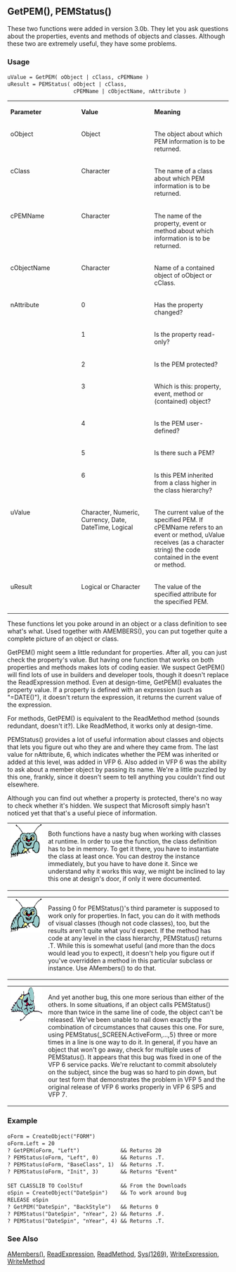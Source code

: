 ## GetPEM(), PEMStatus()

These two functions were added in version 3.0b. They let you ask questions about the properties, events and methods of objects and classes. Although these two are extremely useful, they have some problems. 

### Usage

```foxpro
uValue = GetPEM( oObject | cClass, cPEMName )
uResult = PEMStatus( oObject | cClass,
                     cPEMName | cObjectName, nAttribute )
```
<table>
<tr>
  <td width="32%" valign="top">
  <p><b>Parameter</b></p>
  </td>
  <td width=23% valign=top>
  <p><b>Value</b></p>
  </td>
  <td width=45% valign=top>
  <p><b>Meaning</b></p>
  </td>
 </tr>
<tr>
  <td width="32%" valign="top">
  <p>oObject</p>
  </td>
  <td width=23% valign=top>
  <p>Object</p>
  </td>
  <td width=45% valign=top>
  <p>The object about which PEM information is to be returned.</p>
  </td>
 </tr>
<tr>
  <td width="32%" valign="top">
  <p>cClass</p>
  </td>
  <td width=23% valign=top>
  <p>Character</p>
  </td>
  <td width=45% valign=top>
  <p>The name of a class about which PEM information is to be returned.</p>
  </td>
 </tr>
<tr>
  <td width="32%" valign="top">
  <p>cPEMName</p>
  </td>
  <td width=23% valign=top>
  <p>Character</p>
  </td>
  <td width=45% valign=top>
  <p>The name of the property, event or method about which information is to be returned.</p>
  </td>
 </tr>
<tr>
  <td width="32%" valign="top">
  <p>cObjectName</p>
  </td>
  <td width=23% valign=top>
  <p>Character</p>
  </td>
  <td width=45% valign=top>
  <p>Name of a contained object of oObject or cClass.</p>
  </td>
 </tr>
<tr>
  <td width=32% rowspan=7 valign=top>
  <p>nAttribute</p>
  </td>
  <td width=23% valign=top>
  <p>0</p>
  </td>
  <td width=45% valign=top>
  <p>Has the property changed?</p>
  </td>
 </tr>
<tr>
  <td width=33% valign=top>
  <p>1</p>
  </td>
  <td width=67% valign=top>
  <p>Is the property read-only?</p>
  </td>
 </tr>
<tr>
  <td width=33% valign=top>
  <p>2</p>
  </td>
  <td width=67% valign=top>
  <p>Is the PEM protected?</p>
  </td>
 </tr>
<tr>
  <td width=33% valign=top>
  <p>3</p>
  </td>
  <td width=67% valign=top>
  <p>Which is this: property, event, method or (contained) object?</p>
  </td>
 </tr>
<tr>
  <td width=33% valign=top>
  <p>4</p>
  </td>
  <td width=67% valign=top>
  <p>Is the PEM user-defined?</p>
  </td>
 </tr>
<tr>
  <td width=33% valign=top>
  <p>5</p>
  </td>
  <td width=67% valign=top>
  <p>Is there such a PEM?</p>
  </td>
 </tr>
<tr>
  <td width=33% valign=top>
  <p>6</p>
  </td>
  <td width=67% valign=top>
  <p>Is this PEM inherited from a class higher in the class hierarchy?</p>
  </td>
 </tr>
<tr>
  <td width="32%" valign="top">
  <p>uValue</p>
  </td>
  <td width=23% valign=top>
  <p>Character, Numeric, Currency, Date, DateTime, Logical</p>
  </td>
  <td width=45% valign=top>
  <p>The current value of the specified PEM. If cPEMName refers to an event or method, uValue receives (as a character string) the code contained in the event or method.</p>
  </td>
 </tr>
<tr>
  <td width="32%" valign="top">
  <p>uResult</p>
  </td>
  <td width=23% valign=top>
  <p>Logical or Character</p>
  </td>
  <td width=45% valign=top>
  <p>The value of the specified attribute for the specified PEM.</p>
  </td>
 </tr>
</table>

These functions let you poke around in an object or a class definition to see what's what. Used together with AMEMBERS(), you can put together quite a complete picture of an object or class.

GetPEM() might seem a little redundant for properties. After all, you can just check the property's value. But having one function that works on both properties and methods makes lots of coding easier. We suspect GetPEM() will find lots of use in builders and developer tools, though it doesn't replace the ReadExpression method. Even at design-time, GetPEM() evaluates the property value. If a property is defined with an expression (such as "=DATE()"), it doesn't return the expression, it returns the current value of the expression. 

For methods, GetPEM() is equivalent to the ReadMethod method (sounds redundant, doesn't it?). Like ReadMethod, it works only at design-time.

PEMStatus() provides a lot of useful information about classes and objects that lets you figure out who they are and where they came from. The last value for nAttribute, 6, which indicates whether the PEM was inherited or added at this level, was added in VFP 6. Also added in VFP 6 was the ability to ask about a member object by passing its name. We're a little puzzled by this one, frankly, since it doesn't seem to tell anything you couldn't find out elsewhere.

Although you can find out whether a property is protected, there's no way to check whether it's hidden. We suspect that Microsoft simply hasn't noticed yet that that's a useful piece of information.

<table>
<tr>
  <td width="17%" valign="top">
<img width="95" height="78" src="bug.gif">
  </td>
  <td width=83%>
  <p>Both functions have a nasty bug when working with classes at runtime. In order to use the function, the class definition has to be in memory. To get it there, you have to instantiate the class at least once. You can destroy the instance immediately, but you have to have done it. Since we understand why it works this way, we might be inclined to lay this one at design's door, if only it were documented.</p>
  </td>
 </tr>
</table>

<table>
<tr>
  <td width="17%" valign="top">
<img width="95" height="78" src="bug.gif">
  </td>
  <td width=83%>
  <p>Passing 0 for PEMStatus()'s third parameter is supposed to work only for properties. In fact, you can do it with methods of visual classes (though not code classes), too, but the results aren't quite what you'd expect. If the method has code at any level in the class hierarchy, PEMStatus() returns .T. While this is somewhat useful (and more than the docs would lead you to expect), it doesn't help you figure out if you've overridden a method in this particular subclass or instance. Use AMembers() to do that.</p>
  </td>
 </tr>
</table>

<table>
<tr>
  <td width="17%" valign="top">
<img width="95" height="77" src="fixbug1.gif">
  </td>
  <td width=83%>
  <p>And yet another bug, this one more serious than either of the others. In some situations, if an object calls PEMStatus() more than twice in the same line of code, the object can't be released. We've been unable to nail down exactly the combination of circumstances that causes this one. For sure, using PEMStatus(_SCREEN.ActiveForm,...,5) three or more times in a line is one way to do it. In general, if you have an object that won't go away, check for multiple uses of PEMStatus(). It appears that this bug was fixed in one of the VFP 6 service packs. We're reluctant to commit absolutely on the subject, since the bug was so hard to pin down, but our test form that demonstrates the problem in VFP 5 and the original release of VFP 6 works properly in VFP 6 SP5 and VFP 7.</p>
  </td>
 </tr>
</table>

### Example

```foxpro
oForm = CreateObject("FORM")
oForm.Left = 20
? GetPEM(oForm, "Left")             && Returns 20
? PEMStatus(oForm, "Left", 0)       && Returns .T.
? PEMStatus(oForm, "BaseClass", 1)  && Returns .T.
? PEMStatus(oForm, "Init", 3)       && Returns "Event"

SET CLASSLIB TO CoolStuf            && From the Downloads
oSpin = CreateObject("DateSpin")    && To work around bug
RELEASE oSpin
? GetPEM("DateSpin", "BackStyle")   && Returns 0
? PEMStatus("DateSpin", "nYear", 2) && Returns .F.
? PEMStatus("DateSpin", "nYear", 4) && Returns .T.
```
### See Also

[AMembers()](s4g286.md), [ReadExpression](s4g615.md), [ReadMethod](s4g615.md), [Sys(1269)](s4g575.md), [WriteExpression](s4g615.md), [WriteMethod](s4g615.md)